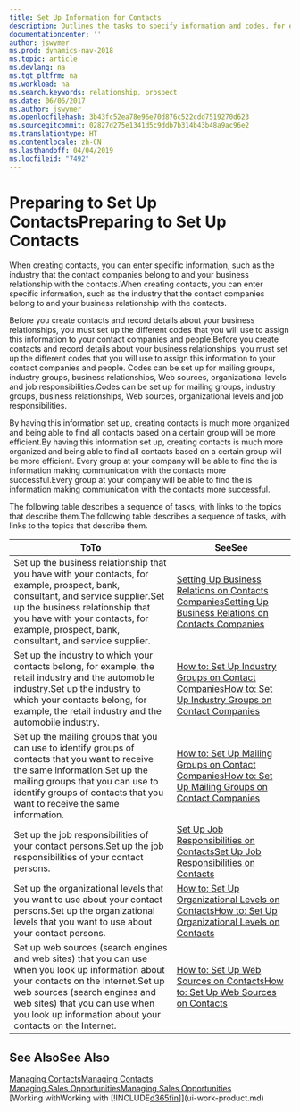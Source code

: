 ```yaml
---
title: Set Up Information for Contacts
description: Outlines the tasks to specify information and codes, for example, about industry groups and business relationships, before you set up contacts.
documentationcenter: ''
author: jswymer
ms.prod: dynamics-nav-2018
ms.topic: article
ms.devlang: na
ms.tgt_pltfrm: na
ms.workload: na
ms.search.keywords: relationship, prospect
ms.date: 06/06/2017
ms.author: jswymer
ms.openlocfilehash: 3b43fc52ea78e96e70d876c522cdd7519270d623
ms.sourcegitcommit: 02827d275e1341d5c9ddb7b314b43b48a9ac96e2
ms.translationtype: HT
ms.contentlocale: zh-CN
ms.lasthandoff: 04/04/2019
ms.locfileid: "7492"
---
```

# <a name="preparing-to-set-up-contacts"></a><span data-ttu-id="f5ebe-103">Preparing to Set Up Contacts</span><span class="sxs-lookup"><span data-stu-id="f5ebe-103">Preparing to Set Up Contacts</span></span>
<span data-ttu-id="f5ebe-104">When creating contacts, you can enter specific information, such as the industry that the contact companies belong to and your business relationship with the contacts.</span><span class="sxs-lookup"><span data-stu-id="f5ebe-104">When creating contacts, you can enter specific information, such as the industry that the contact companies belong to and your business relationship with the contacts.</span></span>

<span data-ttu-id="f5ebe-105">Before you create contacts and record details about your business relationships, you must set up the different codes that you will use to assign this information to your contact companies and people.</span><span class="sxs-lookup"><span data-stu-id="f5ebe-105">Before you create contacts and record details about your business relationships, you must set up the different codes that you will use to assign this information to your contact companies and people.</span></span> <span data-ttu-id="f5ebe-106">Codes can be set up for mailing groups, industry groups, business relationships, Web sources, organizational levels and job responsibilities.</span><span class="sxs-lookup"><span data-stu-id="f5ebe-106">Codes can be set up for mailing groups, industry groups, business relationships, Web sources, organizational levels and job responsibilities.</span></span>

<span data-ttu-id="f5ebe-107">By having this information set up, creating contacts is much more organized and being able to find all contacts based on a certain group will be more efficient.</span><span class="sxs-lookup"><span data-stu-id="f5ebe-107">By having this information set up, creating contacts is much more organized and being able to find all contacts based on a certain group will be more efficient.</span></span> <span data-ttu-id="f5ebe-108">Every group at your company will be able to find the is information making communication with the contacts more successful.</span><span class="sxs-lookup"><span data-stu-id="f5ebe-108">Every group at your company will be able to find the is information making communication with the contacts more successful.</span></span>

<span data-ttu-id="f5ebe-109">The following table describes a sequence of tasks, with links to the topics that describe them.</span><span class="sxs-lookup"><span data-stu-id="f5ebe-109">The following table describes a sequence of tasks, with links to the topics that describe them.</span></span> 

| <span data-ttu-id="f5ebe-110">To</span><span class="sxs-lookup"><span data-stu-id="f5ebe-110">To</span></span> | <span data-ttu-id="f5ebe-111">See</span><span class="sxs-lookup"><span data-stu-id="f5ebe-111">See</span></span> |
| --- | --- |
| <span data-ttu-id="f5ebe-112">Set up the business relationship that you have with your contacts, for example, prospect, bank, consultant, and service supplier.</span><span class="sxs-lookup"><span data-stu-id="f5ebe-112">Set up the business relationship that you have with your contacts, for example, prospect, bank, consultant, and service supplier.</span></span> |[<span data-ttu-id="f5ebe-113">Setting Up Business Relations on Contacts Companies</span><span class="sxs-lookup"><span data-stu-id="f5ebe-113">Setting Up Business Relations on Contacts Companies</span></span>](marketing-business-relations.md) |
| <span data-ttu-id="f5ebe-114">Set up the industry to which your contacts belong, for example, the retail industry and the automobile industry.</span><span class="sxs-lookup"><span data-stu-id="f5ebe-114">Set up the industry to which your contacts belong, for example, the retail industry and the automobile industry.</span></span> |[<span data-ttu-id="f5ebe-115">How to: Set Up Industry Groups on Contact Companies</span><span class="sxs-lookup"><span data-stu-id="f5ebe-115">How to: Set Up Industry Groups on Contact Companies</span></span>](marketing-industry-groups.md) |
| <span data-ttu-id="f5ebe-116">Set up the mailing groups that you can use to identify groups of contacts that you want to receive the same information.</span><span class="sxs-lookup"><span data-stu-id="f5ebe-116">Set up the mailing groups that you can use to identify groups of contacts that you want to receive the same information.</span></span> |[<span data-ttu-id="f5ebe-117">How to: Set Up Mailing Groups on Contact Companies</span><span class="sxs-lookup"><span data-stu-id="f5ebe-117">How to: Set Up Mailing Groups on Contact Companies</span></span>](marketing-mailing-groups.md) |
| <span data-ttu-id="f5ebe-118">Set up the job responsibilities of your contact persons.</span><span class="sxs-lookup"><span data-stu-id="f5ebe-118">Set up the job responsibilities of your contact persons.</span></span> |[<span data-ttu-id="f5ebe-119">Set Up Job Responsibilities on Contacts</span><span class="sxs-lookup"><span data-stu-id="f5ebe-119">Set Up Job Responsibilities on Contacts</span></span>](marketing-job-responsibilities.md) |
| <span data-ttu-id="f5ebe-120">Set up the organizational levels that you want to use about your contact persons.</span><span class="sxs-lookup"><span data-stu-id="f5ebe-120">Set up the organizational levels that you want to use about your contact persons.</span></span> |[<span data-ttu-id="f5ebe-121">How to: Set Up Organizational Levels on Contacts</span><span class="sxs-lookup"><span data-stu-id="f5ebe-121">How to: Set Up Organizational Levels on Contacts</span></span>](marketing-organizational-levels.md) |
| <span data-ttu-id="f5ebe-122">Set up web sources (search engines and web sites) that you can use when you look up information about your contacts on the Internet.</span><span class="sxs-lookup"><span data-stu-id="f5ebe-122">Set up web sources (search engines and web sites) that you can use when you look up information about your contacts on the Internet.</span></span> |[<span data-ttu-id="f5ebe-123">How to: Set Up Web Sources on Contacts</span><span class="sxs-lookup"><span data-stu-id="f5ebe-123">How to: Set Up Web Sources on Contacts</span></span>](marketing-web-sources.md) |

## <a name="see-also"></a><span data-ttu-id="f5ebe-124">See Also</span><span class="sxs-lookup"><span data-stu-id="f5ebe-124">See Also</span></span>
[<span data-ttu-id="f5ebe-125">Managing Contacts</span><span class="sxs-lookup"><span data-stu-id="f5ebe-125">Managing Contacts</span></span>](marketing-contacts.md)  
[<span data-ttu-id="f5ebe-126">Managing Sales Opportunities</span><span class="sxs-lookup"><span data-stu-id="f5ebe-126">Managing Sales Opportunities</span></span>](marketing-manage-sales-opportunities.md)  
[<span data-ttu-id="f5ebe-127">Working with</span><span class="sxs-lookup"><span data-stu-id="f5ebe-127">Working with</span></span> [!INCLUDE[d365fin](includes/d365fin_md.md)]](ui-work-product.md)
